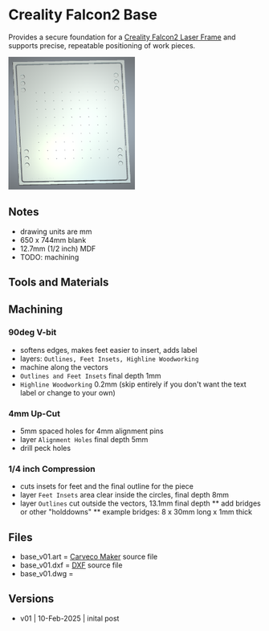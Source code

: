 # Creality Falcon2 Base

Provides a secure foundation for a [Creality Falcon2 Laser Frame](https://www.creality.com/products/creality-falcon2-22w) and supports precise, repeatable positioning of work pieces.

<img src="images/3d_rendering.png" alt="Falcon2 base 3d rendering." width="50%" />

## Notes

* drawing units are mm
* 650 x 744mm blank
* 12.7mm (1/2 inch) MDF
* TODO: machining

## Tools and Materials

## Machining

### 90deg V-bit

* softens edges, makes feet easier to insert, adds label
* layers: ```Outlines, Feet Insets, Highline Woodworking```
* machine along the vectors
* ```Outlines and Feet Insets``` final depth 1mm
* ```Highline Woodworking``` 0.2mm (skip entirely if you don't want the text label or change to your own)

### 4mm Up-Cut

* 5mm spaced holes for 4mm alignment pins
* layer ```Alignment Holes``` final depth 5mm
* drill peck holes

### 1/4 inch Compression

* cuts insets for feet and the final outline for the piece
* layer ```Feet Insets``` area clear inside the circles, final depth 8mm
* layer ```Outlines``` cut outside the vectors, 13.1mm final depth
  ** add bridges or other "holddowns"
  ** example bridges: 8 x 30mm long x 1mm thick

## Files

* base_v01.art = [Carveco Maker](https://carveco.com/carveco-software-range/carveco-maker/) source file
* base_v01.dxf = [DXF](https://en.wikipedia.org/wiki/AutoCAD_DXF) source file
* base_v01.dwg = 

## Versions

* v01 | 10-Feb-2025 | inital post






